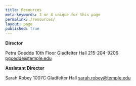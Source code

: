 ```yaml
---
title: Resources
meta-keywords: 3 or 4 unique for this page
permalink: /resources/
layout: page
published: true
---
```


**Director**

Petra Goedde
10th Floor Gladfelter Hall
215-204-9206
[pgoedde@temple.edu](mailto:pgoedde@temple.edu)

**Assistant Director**

Sarah Robey
1007C Gladfelter Hall
[sarah.robey@temple.edu](mailto:sarah.robey@temple.edu)

